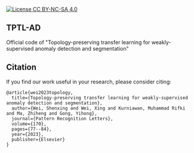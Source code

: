 [![License CC BY-NC-SA 4.0](https://img.shields.io/badge/license-CC4.0-blue.svg)](https://creativecommons.org/licenses/by-nc-sa/4.0/legalcode)
## TPTL-AD
Official code of "Topology-preserving transfer learning for weakly-supervised anomaly detection and segmentation"

## Citation
If you find our work useful in your research, please consider citing:

``` 
@article{wei2023topology,
  title={Topology-preserving transfer learning for weakly-supervised anomaly detection and segmentation},
  author={Wei, Shenxing and Wei, Xing and Kurniawan, Muhammad Rifki and Ma, Zhiheng and Gong, Yihong},
  journal={Pattern Recognition Letters},
  volume={170},
  pages={77--84},
  year={2023},
  publisher={Elsevier}
}
```
